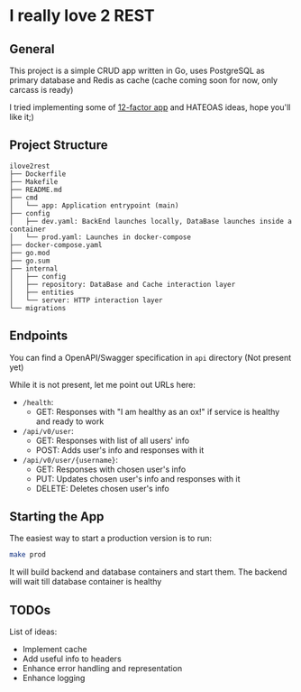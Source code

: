 # I really love 2 REST

## General

This project is a simple CRUD app written in Go, uses PostgreSQL as primary database and Redis as cache (cache coming soon for now, only carcass is ready)

I tried implementing some of [12-factor app](https://12factor.net/) and HATEOAS ideas, hope you'll like it;)

## Project Structure

```
ilove2rest
├── Dockerfile
├── Makefile
├── README.md
├── cmd
│   └── app: Application entrypoint (main)
├── config
│   ├── dev.yaml: BackEnd launches locally, DataBase launches inside a container
│   └── prod.yaml: Launches in docker-compose
├── docker-compose.yaml
├── go.mod
├── go.sum
├── internal
│   ├── config
│   ├── repository: DataBase and Cache interaction layer
│   ├── entities
│   └── server: HTTP interaction layer
└── migrations
```

## Endpoints

You can find a OpenAPI/Swagger specification in `api` directory (Not present yet)

While it is not present, let me point out URLs here:
- `/health`:
  - GET: Responses with "I am healthy as an ox!" if service is healthy and ready to work
- `/api/v0/user`:
  - GET: Responses with list of all users' info
  - POST: Adds user's info and responses with it
- `/api/v0/user/{username}`:
  - GET: Responses with chosen user's info
  - PUT: Updates chosen user's info and responses with it
  - DELETE: Deletes chosen user's info

## Starting the App

The easiest way to start a production version is to run:
```bash
make prod
```
It will build backend and database containers and start them. The backend will wait till database container is healthy

## TODOs

List of ideas:
- Implement cache
- Add useful info to headers
- Enhance error handling and representation
- Enhance logging
